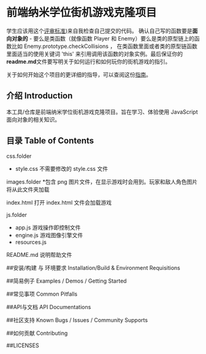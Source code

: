 
前端纳米学位街机游戏克隆项目
===============================

学生应该用这个[评审标准](https://review.udacity.com/#!/rubrics/499/view))来自我检查自己提交的代码。 确认自己写的函数要是**面向对象的** -  要么是类函数（就像函数 Player 和 Enemy）要么是类的原型链上的函数比如 Enemy.prototype.checkCollisions ， 在类函数里面或者类的原型链函数里面适当的使用关键词 'this' 来引用调用该函数的对象实例。最后保证你的**readme.md**文件要写明关于如何运行和如何玩你的街机游戏的指引。

关于如何开始这个项目的更详细的指导，可以查阅这份[指南](https://gdgdocs.org/document/d/1v01aScPjSWCCWQLIpFqvg3-vXLH2e8_SZQKC8jNO0Dc/pub?embedded=true)。
      
## 介绍 Introduction
本工具/仓库是前端纳米学位街机游戏克隆项目。旨在学习、体验使用 JavaScript 面向对象的相关知识。

## 目录 Table of Contents
css.folder
* style.css 不需要修改的 style.css 文件

images.folder
*包含 png 图片文件，在显示游戏时会用到。玩家和敌人角色图片将从此文件夹加载

index.html 打开 index.html 文件会加载游戏

js.folder
* app.js 游戏操作即控制文件
* engine.js 游戏图像引擎文件
* resources.js 

README.md 说明帮助文件

##安装/构建 与 环境要求 Installation/Build & Environment Requisitions

##简易例子 Examples / Demos / Getting Started

##常见事项 Common Pitfalls

##API与文档 API Documentations

##社区支持 Known Bugs / Issues / Community Supports

##如何贡献 Contributing

##LICENSES
    

